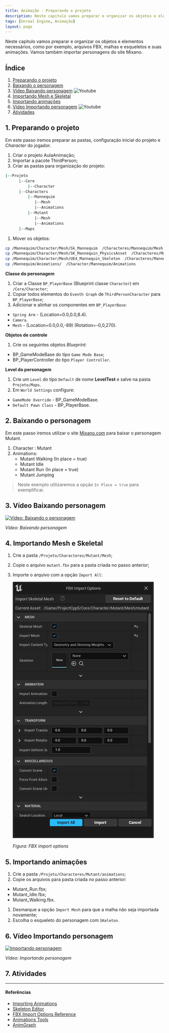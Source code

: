 ```yaml
---
title: Animação - Preparando o projeto
description: Neste capitulo vamos preparar e organizar os objetos e elementos necessários, como por exemplo, arquivos FBX, malhas e esqueletos e suas animações. Vamos também importar personagens do site Mixano.
tags: [Unreal Engine, Animação]
layout: page
---
```


Neste capitulo vamos preparar e organizar os objetos e elementos necessários, como por exemplo, arquivos FBX, malhas e esqueletos e suas animações. Vamos também importar personagens do site Mixano.


## Índice
1. [Preparando o projeto](#1-preparando-o-projeto)
2. [Baixando o personagem](#2-baixando-o-personagem)
3. [Vídeo Baixando personagem](#3-vídeo-baixando-personagem)  ![Youtube](https://icons.iconarchive.com/icons/iconsmind/outline/16/Youtube-icon.png)
4. [Importando Mesh e Skeletal](#4-importando-mesh-e-skeletal)
5. [Importando animações](#5-importando-animações)
6. [Vídeo Importando personagem](#6-Vídeo-importando-personagem)  ![Youtube](https://icons.iconarchive.com/icons/iconsmind/outline/16/Youtube-icon.png)
7. [Atividades](#7-atividades)

## 1. Preparando o projeto
Em este passo iremos preparar as pastas, configuração inicial do projeto e *Character* do
jogador.

1. Criar o projeto AulaAnimação;
1. Importar a pacote ThirdPerson;
1. Criar as pastas para organização do projeto:
```bash
|--Projeto
      |--Core
          |--Character
      |--Characters
          |--Mannequim
             |--Mesh
             |--Animations          
          |--Mutant
             |--Mesh
             |--Animations
      |--Maps               
```
1.  Mover os objetos:
```bash    
cp /Mannequim/Character/Mesh/Sk_Mannequim  /Characteres/Mannequim/Mesh
cp /Mannequim/Character/Mesh/SK_Mannequin_PhysicsAsset  /Characteres/Mannequim/Mesh
cp /Mannequim/Character/Mesh/UE4_Mannequin_Skeleton  /Characteres/Mannequim/Mesh
cp /Mannequim/Animations/  /Character/Mannequim/Animations
 ```

**Classe do personagem**
1. Criar a Classe `BP_PlayerBase` (Blueprint classe `Character`) em `/Core/Character`;
1. Copiar todos elementos do `Eventh Graph` de `ThirdPersonCharacter` para `BP_PlayerBase`;
1. Adicionar e alinhar os componentes em `BP_PlayerBase`:
 - `Spring Arm` - (Location=0.0,0.0,8.4).
 - `Camera`.
 - `Mesh` - (Location=0.0,0.0,-89) (Rotation=-0,0,270).

**Objetos de controle**
1. Crie os seguintes objetos *Blueprint*:
 - BP_GameModeBase do tipo `Game Mode Base`;
 - BP_PlayerController do tipo `Player Controller`.

**Level do personagem**
1. Crie um `Level` do tipo `Default` de nome **LevelTest** e salve na pasta `Projeto/Maps`.
1. Em `World Settings` configure:
 - `GameMode Override` - BP_GameModeBase.
 - `Default Pawn Class` - BP_PlayerBase.

## 2. Baixando o personagem
Em este passo iremos utilizar o site [Mixano.com](https://www.mixamo.com/) para baixar o personagem Mutant.  
1. Character : Mutant
1. Animations:
   - Mutant Walking (In place = true)
   - Mutant Idle
   - Mutant Run (In place = true)
   - Mutant Jumping

> Neste exemplo utilizaremos a opção `In Place = true` para exemplificar.  

## 3. Vídeo Baixando personagem
[![Vídeo: Baixando o personagem](http://img.youtube.com/vi/G7c8DMdrsGY/0.jpg)](https://youtu.be/G7c8DMdrsGY "Aula 02")

*Vídeo: Baixando personagem*

## 4. Importando Mesh e Skeletal
1. Crie a pasta `/Projeto/Characteres/Mutant/Mesh`;
1. Copie o arquivo `mutant.fbx` para a pasta criada no passo anterior;
1. Importe o arquivo com a opção `Import All`:

   ![Figura: FBX import options](imagens/animacao/unreal_engine_fbx_import_options.jpg)

   *Figura: FBX import options*

## 5. Importando animações
1. Crie a pasta `/Projeto/Characteres/Mutant/animations`;
1. Copie os arquivos para pasta criada no passo anterior:
 - Mutant_Run.fbx;
 - Mutant_Idle.fbx;
 - Mutant_Walking.fbx.
1. Desmarque a opção `Import Mesh` para que a malha não seja importada novamente;
1. Escolha o esqueleto do personagem com `SKeleton`.

## 6. Vídeo Importando personagem
[![Importando personagem](http://img.youtube.com/vi/6ZLatHfD7P8/0.jpg)](https://youtu.be/6ZLatHfD7P8 "Aula 03")

*Vídeo: Importando personagem*


## 7. Atividades


***

#### Referências
- [Importing Animations](https://docs.unrealengine.com/4.26/en-US/WorkingWithContent/Importing/FBX/Animations/)
- [Skeleton Editor](https://docs.unrealengine.com/en-US/Engine/Animation/Persona/Modes/Skeleton/index.html)   
- [FBX Import Options Reference](https://docs.unrealengine.com/en-US/Engine/Content/Importing/FBX/ImportOptions/index.html)   
- [Animations Tools](https://docs.unrealengine.com/en-US/Engine/Animation/Persona/Modes/index.html)  
- [AnimGraph](https://docs.unrealengine.com/en-US/Engine/Animation/AnimBlueprints/AnimGraph/index.html)
